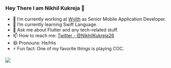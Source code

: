 ### Hey There I am Nikhil Kukreja 👋



- 🔭 I’m currently working at <a href = 'https://www.wylth.com/' target='_blank'>Wylth</a> as Senior Mobile Application Developer.
- 🌱 I’m currently learning Swift Language.
- 💬 Ask me about Flutter and any tech-related stuff.
- 📫 How to reach me: <a href = 'https://twitter.com/NikhilKukreja26'>Twitter - @NikhilKukreja26</a>
- 😄 Pronouns: He/His
- ⚡ Fun fact: One of my favorite things is playing COC.


<img src = 'https://github-readme-stats.vercel.app/api?username=nikhilkukreja26&&show_icons=true&title_color=ffffff&icon_color=bb2acf&text_color=daf7dc&bg_color=151515'>
